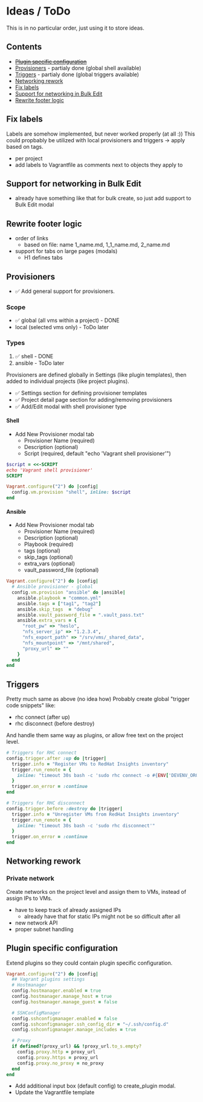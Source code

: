 # Ideas / ToDo
This is in no particular order, just using it to store ideas.

## Contents
- ~~[Plugin specific configuration](#plugin-specific-configuration)~~
- [Provisioners](#provisioners) - partialy done (global shell available)
- [Triggers](#triggers) - partialy done (global triggers available)
- [Networking rework](#networking-rework)
- [Fix labels](#fix-labels)
- [Support for networking in Bulk Edit](#support-for-networking-in-bulk-edit)
- [Rewrite footer logic](#rewrite-footer-logic)

## Fix labels
Labels are somehow implemented, but never worked properly (at all :))
This could propbably be utilized with local provisioners and triggers -> apply based on tags.
- per project
- add labels to Vagrantfile as comments next to objects they apply to

## Support for networking in Bulk Edit
- already have something like that for bulk create, so just add support to Bulk Edit modal

## Rewrite footer logic
- order of links
  - based on file: name 1_name.md, 1_1_name.md, 2_name.md
- support for tabs on large pages (modals)
    - H1 defines tabs

## Provisioners
- ✅ Add general support for provisioners.
### Scope
  - ✅ global (all vms within a project) - DONE
  - local (selected vms only) - ToDo later
### Types
  1. ✅ shell - DONE
  2. ansible - ToDo later

Provisioners are defined globally in Settings (like plugin templates), then added to individual projects (like project plugins).
- ✅ Settings section for defining provisioner templates
- ✅ Project detail page section for adding/removing provisioners
- ✅ Add/Edit modal with shell provisioner type

#### Shell
- Add New Provisioner modal tab
  - Provisioner Name (required)
  - Description (optional)
  - Script (required, default "echo 'Vagrant shell provisioner'")
```ruby
$script = <<-SCRIPT
echo 'Vagrant shell provisioner'
SCRIPT

Vagrant.configure("2") do |config|
  config.vm.provision "shell", inline: $script
end
```

#### Ansible
- Add New Provisioner modal tab
  - Provisioner Name (required)
  - Description (optional)
  - Playbook (required)
  - tags (optional)
  - skip_tags (optional)
  - extra_vars (optional)
  - vault_password_file (optional)

```ruby
Vagrant.configure("2") do |config|
  # Ansible provisioner - global
  config.vm.provision "ansible" do |ansible|
    ansible.playbook = "common.yml"
    ansible.tags = ["tag1", "tag2"]
    ansible.skip_tags  = "debug"
    ansible.vault_password_file = ".vault_pass.txt"
    ansible.extra_vars = {
      "root_pw" => "heslo",
      "nfs_server_ip" => "1.2.3.4",
      "nfs_export_path" => "/srv/vms/_shared_data",
      "nfs_mountpoint" => "/mnt/shared",
      "proxy_url" => ""
    }
  end
end
```

## Triggers
Pretty much same as above (no idea how)
Probably create global "trigger code snippets" like:
- rhc connect (after up)
- rhc disconnect (before destroy)

And handle them same way as plugins, or allow free text on the project level.
```ruby
# Triggers for RHC connect
config.trigger.after :up do |trigger|
  trigger.info = "Register VMs to RedHat Insights inventory"
  trigger.run_remote = {
    inline: "timeout 30s bash -c 'sudo rhc connect -o #{ENV['DEVENV_ORG_ID']} -a #{ENV['DEVENV_ACTIVATION_KEY']}'"
  }
  trigger.on_error = :continue
end
```
```ruby
# Triggers for RHC disconnect
config.trigger.before :destroy do |trigger|
  trigger.info = "Unregister VMs from RedHat Insights inventory"
  trigger.run_remote = {
    inline: "timeout 30s bash -c 'sudo rhc disconnect'"
  }
  trigger.on_error = :continue
end
```

## Networking rework
### Private network
Create networks on the project level and assign them to VMs, instead of assign IPs to VMs.
- have to keep track of already assigned IPs
    - already have that for static IPs
    might not be so difficult after all
- new network API
- proper subnet handling

## Plugin specific configuration
Extend plugins so they could contain plugin specific configuration.
```ruby
Vagrant.configure("2") do |config|
  ## Vagrant plugins settings
  # Hostmanager
  config.hostmanager.enabled = true
  config.hostmanager.manage_host = true
  config.hostmanager.manage_guest = false

  # SSHConfigManager
  config.sshconfigmanager.enabled = false
  config.sshconfigmanager.ssh_config_dir = "~/.ssh/config.d"
  config.sshconfigmanager.manage_includes = true

  # Proxy
  if defined?(proxy_url) && !proxy_url.to_s.empty?
    config.proxy.http = proxy_url
    config.proxy.https = proxy_url
    config.proxy.no_proxy = no_proxy
  end
end
```
- Add additional input box (default config) to create_plugin modal.
- Update the Vagrantfile template

